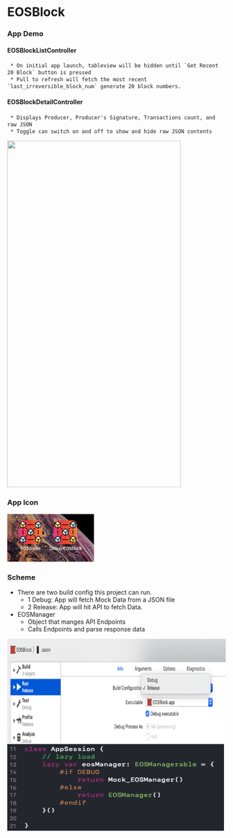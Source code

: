 # EOSBlock

### App Demo
  #### EOSBlockListController
     * On initial app launch, tableview will be hidden until `Get Recent 20 Block` button is pressed
     * Pull to refresh will fetch the most recent `last_irreversible_block_num` generate 20 block numbers. 
  #### EOSBlockDetailController
     * Displays Producer, Producer's Signature, Transactions count, and raw JSON
     * Toggle can switch on and off to show and hide raw JSON contents
<img src="https://github.com/qwang216/EOSBlockchain/blob/master/Media/EOS_Demo_Gif.gif" width="400" height="800"/>

### App Icon
<img src="https://github.com/qwang216/EOSBlockchain/blob/master/Media/Icon.jpg" width="200" height="110"/>

### Scheme
  * There are two  build config this project can run.
      - 1 Debug: App will fetch Mock Data from a JSON file
      - 2 Release: App will hit API to fetch Data.
  * EOSManager
      - Object that manges API Endpoints
      - Calls Endpoints and parse response data
<img src="https://github.com/qwang216/EOSBlockchain/blob/master/Media/Scheme.png" width="800" height="240"/>
<img src="https://github.com/qwang216/EOSBlockchain/blob/master/Media/BuildFlag.png" width="500" height="200"/>
